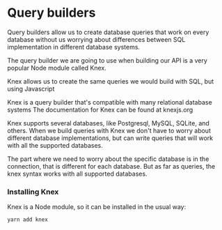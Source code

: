 # Query builders

Query builders allow us to create database queries that work on every database
without us worrying about differences between SQL implementation in different
database systems.

The query builder we are going to use when building our API is a very popular
Node module called Knex.

Knex allows us to create the same queries we would build with SQL, but using
Javascript 

Knex is a query builder that's compatible with many relational database systems
The documentation for Knex can be found at knexjs.org

Knex supports several databases, like Postgresql, MySQL, SQLite, and others. When we
build queries with Knex we don't have to worry about different database
implementations, but can write queries that will work with all the supported
databases.

The part where we need to worry about the specific database is in the
connection, that is different for each database. But as far as queries, the knex
syntax works with all supported databases.

### Installing Knex

Knex is a Node module, so it can be installed in the usual way:

```
yarn add knex
```

